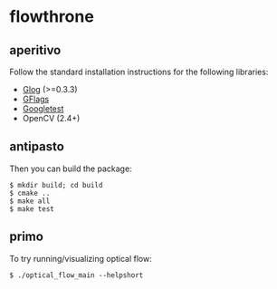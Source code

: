 # flowthrone

## aperitivo
Follow the standard installation instructions for the following libraries:      
* [Glog](https://github.com/google/glog) (>=0.3.3)                              
* [GFlags](https://github.com/gflags/gflags)                                    
* [Googletest](https://github.com/google/googletest)
* OpenCV (2.4+)

## antipasto
Then you can build the package:                                                 
                                                                                
    $ mkdir build; cd build                                                     
    $ cmake ..                                                                  
    $ make all                                                                  
    $ make test 

## primo
To try running/visualizing optical flow:
    
    $ ./optical_flow_main --helpshort
